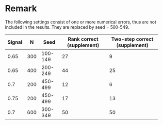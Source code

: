 # Remark

The following settings consist of one or more numerical errors, thus are not included in the results. They are replaced by seed = 500-549.

| Signal | N    | Seed    | Rank correct (supplement) | Two-step correct (supplement) |
| ------ | ---- | ------- | ------------------------- | ----------------------------- |
| 0.65   | 300  | 100-149 | 27                        | 9                             |
| 0.65   | 400  | 200-249 | 44                        | 25                            |
| 0.7    | 200  | 450-499 | 12                        | 6                             |
| 0.75   | 200  | 450-499 | 17                        | 13                            |
| 0.7    | 600  | 300-349 | 50                        | 50                            |

